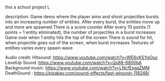 this a school project L

description:
Game demo where the player aims and shoot projectiles bursts into an increasing number of entities.
After every burst, the entities move up and more are spawned
There is a score counter
After every 10 points (1 points = 1 entity eliminated), the number of projectiles in a burst increases
Game over when 1 entity hits the top of the screen
There is sound for hit, when projectile goes out of the screen, when burst increases
Textures of entities varies every spawn wave


Audio credit:
Hitsound: https://www.youtube.com/watch?v=WE6vKSYqOuc 
LevelUp Sound :https://www.youtube.com/watch?v=Qs88-6800bA 
Background music: https://www.youtube.com/watch?v=LNcfEsgaZMM 
DeathSound : https://pixabay.com/sound-effects/fast-whoosh-118248/ 


